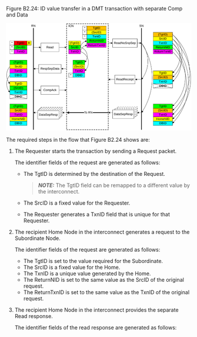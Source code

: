 Figure B2.24: ID value transfer in a DMT transaction with separate Comp and Data

![Image](page_108/image_000000_bca8afeff74ca72a0dab4a3ec8c7ab7dc933c578863a5e6938a1fb865554e723.png)

The required steps in the flow that Figure B2.24 shows are:

1. The Requester starts the transaction by sending a Request packet.

    The identifier fields of the request are generated as follows:

    - The TgtID is determined by the destination of the Request.

        > **_NOTE:_** The TgtID field can be remapped to a different value by the interconnect.

    - The SrcID is a fixed value for the Requester.
    - The Requester generates a TxnID field that is unique for that Requester.

2. The recipient Home Node in the interconnect generates a request to the Subordinate Node.

    The identifier fields of the request are generated as follows:

    - The TgtID is set to the value required for the Subordinate.
    - The SrcID is a fixed value for the Home.
    - The TxnID is a unique value generated by the Home.
    - The ReturnNID is set to the same value as the SrcID of the original request.
    - The ReturnTxnID is set to the same value as the TxnID of the original request.

3. The recipient Home Node in the interconnect provides the separate Read response.

    The identifier fields of the read response are generated as follows: